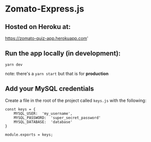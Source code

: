 # Zomato-Express.js

## Hosted on Heroku at: 

https://zomato-quiz-app.herokuapp.com'

## Run the app locally (in development):
```
yarn dev
```
note: there's a `yarn start` but that is for **production**

## Add your MySQL credentials
Create a file in the root of the project called `keys.js` with the following:

```
const keys = {
    MYSQL_USER:  'my_username',
    MYSQL_PASSWORD:  'super_secret_password'
    MYSQL_DATABASE:  'database'
}

module.exports = keys;
```
